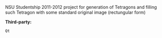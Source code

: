 NSU Studentship 2011-2012 project for generation of Tetragons and filling such Tetragon with some standard original image (rectungular form)

**Third-party:**
```
Qt
```